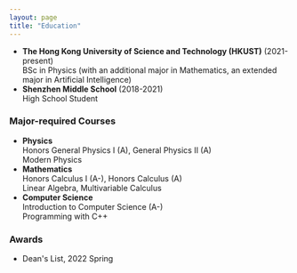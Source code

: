```yaml
---
layout: page
title: "Education"
---
```


* **The Hong Kong University of Science and Technology (HKUST)** (2021-present)  
  BSc in Physics (with an additional major in Mathematics, an extended major in Artificial Intelligence)
* **Shenzhen Middle School** (2018-2021)  
  High School Student
  
### Major-required Courses
* **Physics**  
  Honors General Physics I (A), General Physics II (A)  
  Modern Physics  
* **Mathematics**  
  Honors Calculus I (A-), Honors Calculus (A)  
  Linear Algebra, Multivariable Calculus  
* **Computer Science**  
  Introduction to Computer Science (A-)  
  Programming with C++   
 
 ### Awards
 * Dean's List, 2022 Spring  
